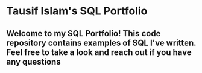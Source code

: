 # Tausif Islam's SQL Portfolio
## Welcome to my SQL Portfolio! This code repository contains examples of SQL I've written. Feel free to take a look and reach out if you have any questions
